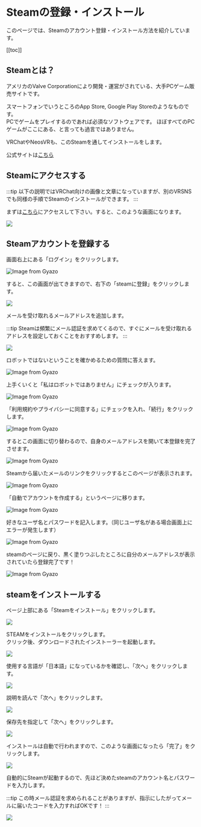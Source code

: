 # Steamの登録・インストール

このページでは、Steamのアカウント登録・インストール方法を紹介しています。

[[toc]]

## Steamとは？

アメリカのValve Corporationにより開発・運営がされている、大手PCゲーム販売サイトです。       

スマートフォンでいうところのApp Store, Google Play Storeのようなものです。      
PCでゲームをプレイするのであれば必須なソフトウェアです。
ほぼすべてのPCゲームがここにある、と言っても過言ではありません。

VRChatやNeosVRも、このSteamを通してインストールをします。

公式サイトは[こちら](https://store.steampowered.com/)

## Steamにアクセスする

:::tip
以下の説明ではVRChat向けの画像と文章になっていますが、別のVRSNSでも同様の手順でSteamのインストールができます。
:::

まずは[こちら](https://store.steampowered.com/app/438100/VRChat/)にアクセスして下さい。すると、このような画面になります。

![](https://i.gyazo.com/415e7d6a943274fcffb5bf5370ef6b6e.png)

## Steamアカウントを登録する

画面右上にある「ログイン」をクリックします。

![Image from Gyazo](https://i.gyazo.com/82d0311c20a76049c5bd8347e4b2d026.png)

すると、この画面が出てきますので、右下の「steamに登録」をクリックします。

![](https://i.gyazo.com/48c276b9263f37763d50bac69f4874ee.png)

メールを受け取れるメールアドレスを追加します。

:::tip
Steamは頻繁にメール認証を求めてくるので、すぐにメールを受け取れるアドレスを設定しておくことをおすすめします。
:::

![](https://i.gyazo.com/81c780c4279fa019ff0a9d07f989f6c6.png)

ロボットではないということを確かめるための質問に答えます。

![Image from Gyazo](https://i.gyazo.com/2d91ccb0a1e918ccd76cc6a0cab6730b.png)

上手くいくと「私はロボットではありません」にチェックが入ります。

![Image from Gyazo](https://i.gyazo.com/3665652b6833861024b61abf394da72d.png)

「利用規約やプライバシーに同意する」にチェックを入れ、「続行」をクリックします。

![Image from Gyazo](https://i.gyazo.com/3706494edb63b88098f90a54279b635c.png)

するとこの画面に切り替わるので、自身のメールアドレスを開いて本登録を完了させます。

![Image from Gyazo](https://i.gyazo.com/0180e6de974cb971ee14c8c6c223f8f6.png)

Steamから届いたメールのリンクをクリックするとこのページが表示されます。

![Image from Gyazo](https://i.gyazo.com/0caea08015bef329799d97ea61e55bb6.png)

「自動でアカウントを作成する」というページに移ります。

![Image from Gyazo](https://i.gyazo.com/0c90ba5313d92fd3ca9830a43ed1b58f.png)

好きなユーザ名とパスワードを記入します。（同じユーザ名がある場合画面上にエラーが発生します）

![Image from Gyazo](https://i.gyazo.com/7acd3ada427a3d283cd5e9c669ef9115.png)

steamのページに戻り、黒く塗りつぶしたところに自分のメールアドレスが表示されていたら登録完了です！

![Image from Gyazo](https://i.gyazo.com/470759e7e60eb27b586da69502f2e7e6.png)

## steamをインストールする

ページ上部にある「Steamをインストール」をクリックします。

![](https://i.gyazo.com/943fa59cb746f8d281d5e810cec2f32a.png)

STEAMをインストールをクリックします。       
クリック後、ダウンロードされたインストーラーを起動します。

![](https://i.gyazo.com/6e415d8ed3b58708aecb35f3555c3ac8.png)

使用する言語が「日本語」になっているかを確認し、「次へ」をクリックします。

![](https://i.gyazo.com/0a1447c484d3aa589252a4db8e1279ac.png)

説明を読んで「次へ」をクリックします。

![](https://i.gyazo.com/4b7e49e6c467e36f3d88f8580a4031a5.png)

保存先を指定して「次へ」をクリックします。

![](https://i.gyazo.com/ec2c81e0debd8ff89d10ca76cfef6eb5.png)

インストールは自動で行われますので、このような画面になったら「完了」をクリックします。

![](https://i.gyazo.com/be2f3b420cfb566dfca3139383d4d07a.png)

自動的にSteamが起動するので、先ほど決めたsteamのアカウント名とパスワードを入力します。

:::tip
この時メール認証を求められることがありますが、指示にしたがってメールに届いたコードを入力すればOKです！
:::

![](https://i.gyazo.com/cb6e01b66ac7ddcc1775609a4b2437b5.png)